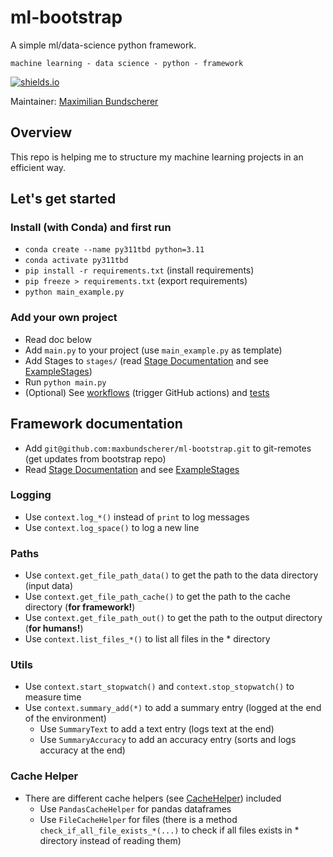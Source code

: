 # ml-bootstrap

A simple ml/data-science python framework.

``machine learning - data science - python - framework``

[![shields.io](https://img.shields.io/badge/license-Apache2-blue.svg)](http://www.apache.org/licenses/LICENSE-2.0.txt)

Maintainer: [Maximilian Bundscherer](https://bundscherer-online.de)

## Overview

This repo is helping me to structure my machine learning projects in an efficient way.

## Let's get started

### Install (with Conda) and first run

- `conda create --name py311tbd python=3.11`
- `conda activate py311tbd`
- `pip install -r requirements.txt` (install requirements)
- `pip freeze > requirements.txt` (export requirements)
- `python main_example.py`

### Add your own project

- Read doc below
- Add `main.py` to your project (use `main_example.py` as template)
- Add Stages to `stages/` (read [Stage Documentation](framework/Stage.py) and see [ExampleStages](stages/))
- Run `python main.py`
- (Optional) See [workflows](.github/workflows) (trigger GitHub actions) and [tests](tests/)

## Framework documentation

- Add `git@github.com:maxbundscherer/ml-bootstrap.git` to git-remotes (get updates from bootstrap repo)
- Read [Stage Documentation](framework/Stage.py) and see [ExampleStages](stages/)

### Logging

- Use `context.log_*()` instead of `print` to log messages
- Use `context.log_space()` to log a new line

### Paths

- Use `context.get_file_path_data()` to get the path to the data directory (input data)
- Use `context.get_file_path_cache()` to get the path to the cache directory (**for framework!**)
- Use `context.get_file_path_out()` to get the path to the output directory (**for humans!**)
- Use `context.list_files_*()` to list all files in the * directory

### Utils

- Use `context.start_stopwatch()` and `context.stop_stopwatch()` to measure time
- Use `context.summary_add(*)` to add a summary entry (logged at the end of the environment)
    - Use `SummaryText` to add a text entry (logs text at the end)
    - Use `SummaryAccuracy` to add an accuracy entry (sorts and logs accuracy at the end)

### Cache Helper

- There are different cache helpers (see [CacheHelper](framework/CacheHelper.py)) included
    - Use `PandasCacheHelper` for pandas dataframes
    - Use `FileCacheHelper` for files (there is a method `check_if_all_file_exists_*(...)` to check if all files exists
      in * directory instead of reading them)